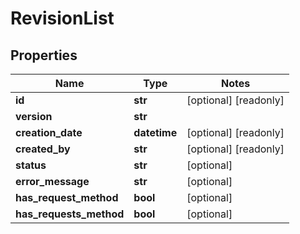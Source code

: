 # RevisionList

## Properties
Name | Type | Notes
------------ | ------------- | -------------
**id** | **str** | [optional] [readonly] 
**version** | **str** | 
**creation_date** | **datetime** | [optional] [readonly] 
**created_by** | **str** | [optional] [readonly] 
**status** | **str** | [optional] 
**error_message** | **str** | [optional] 
**has_request_method** | **bool** | [optional] 
**has_requests_method** | **bool** | [optional] 


